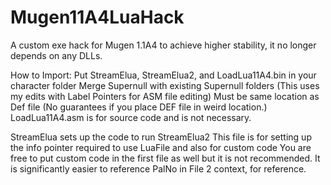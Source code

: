 # Mugen11A4LuaHack

A custom exe hack for Mugen 1.1A4 to achieve higher stability, it no longer depends on any DLLs.

How to Import:
Put StreamElua, StreamElua2, and LoadLua11A4.bin in your character folder
Merge Supernull with existing Supernull folders (This uses my edits with Label Pointers for ASM file editing)
Must be same location as Def file (No guarantees if you place DEF file in weird location.)
LoadLua11A4.asm is for source code and is not necessary.

StreamElua sets up the code to run StreamElua2
This file is for setting up the info pointer required to use LuaFile and also for custom code
You are free to put custom code in the first file as well but it is not recommended.
It is significantly easier to reference PalNo in File 2 context, for reference.
